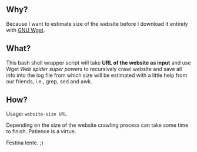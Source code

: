 ## Why?

Because I want to estimate size of the website before I download it entirely with [GNU Wget](http://www.gnu.org/software/wget/ "Gnu Wget homepage").

## What?

This bash shell wrapper script will take **URL of the website as input** and use Wget *Web spider super powers* to recursively crawl website and save all info into the log file from which size will be estimated with a little help from our friends, i.e., grep, sed and awk.

## How?

Usage: `website-size URL`

Depending on the size of the website crawling process can take some time to finish. Patience is a virtue.

Festina lente. ;)

